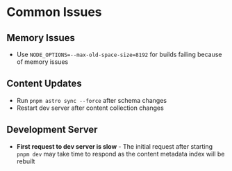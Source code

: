 # Common Issues

## Memory Issues

- Use `NODE_OPTIONS=--max-old-space-size=8192` for builds failing because of memory issues

## Content Updates

- Run `pnpm astro sync --force` after schema changes
- Restart dev server after content collection changes

## Development Server

- **First request to dev server is slow** - The initial request after starting `pnpm dev` may take time to respond as the content metadata index will be rebuilt
